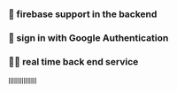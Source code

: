 ### 👊 firebase support in the backend ###
### 👊 sign in with Google Authentication ###
### 🧑‍🚀 real time back end service ###
lllllllllllllll
